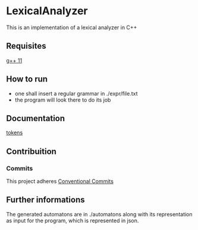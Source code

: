 # LexicalAnalyzer
This is an implementation of a lexical analyzer in C++

## Requisites
[g++ 11](https://gcc.gnu.org/projects/cxx-status.html#cxx11)

## How to run
- one shall insert a regular grammar in ./expr/file.txt
- the program will look there to do its job

## Documentation
[tokens](https://docs.google.com/document/d/1lHORtHnWSRQFe5K1vXkKPAZxZMa5mhE2Ebdm48LD0Ls/edit?usp=sharing)

## Contribuition

### Commits
This project adheres [Conventional Commits](https://www.conventionalcommits.org/en/v1.0.0/)

## Further informations
The generated automatons are in ./automatons along with its representation as input for the program, which is represented in json.